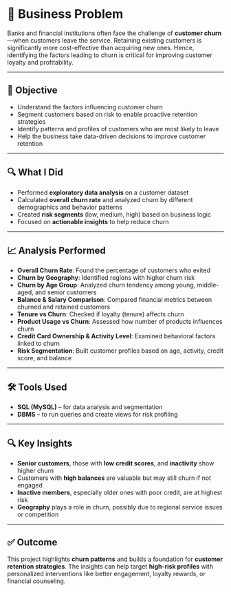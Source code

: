 # 🧩 Business Problem  
Banks and financial institutions often face the challenge of **customer churn**—when customers leave the service. Retaining existing customers is significantly more cost-effective than acquiring new ones. Hence, identifying the factors leading to churn is critical for improving customer loyalty and profitability.

---

## 🎯 Objective  
- Understand the factors influencing customer churn  
- Segment customers based on risk to enable proactive retention strategies  
- Identify patterns and profiles of customers who are most likely to leave  
- Help the business take data-driven decisions to improve customer retention

---

## 🔍 What I Did  
- Performed **exploratory data analysis** on a customer dataset  
- Calculated **overall churn rate** and analyzed churn by different demographics and behavior patterns  
- Created **risk segments** (low, medium, high) based on business logic  
- Focused on **actionable insights** to help reduce churn

---

## 📈 Analysis Performed  
- **Overall Churn Rate**: Found the percentage of customers who exited  
- **Churn by Geography**: Identified regions with higher churn risk  
- **Churn by Age Group**: Analyzed churn tendency among young, middle-aged, and senior customers  
- **Balance & Salary Comparison**: Compared financial metrics between churned and retained customers  
- **Tenure vs Churn**: Checked if loyalty (tenure) affects churn  
- **Product Usage vs Churn**: Assessed how number of products influences churn  
- **Credit Card Ownership & Activity Level**: Examined behavioral factors linked to churn  
- **Risk Segmentation**: Built customer profiles based on age, activity, credit score, and balance

---

## 🛠️ Tools Used  
- **SQL (MySQL)** – for data analysis and segmentation  
- **DBMS** – to run queries and create views for risk profiling  

---

## 🔍 Key Insights  
- **Senior customers**, those with **low credit scores**, and **inactivity** show higher churn  
- Customers with **high balances** are valuable but may still churn if not engaged  
- **Inactive members**, especially older ones with poor credit, are at highest risk  
- **Geography** plays a role in churn, possibly due to regional service issues or competition

---

## ✅ Outcome  
This project highlights **churn patterns** and builds a foundation for **customer retention strategies**. The insights can help target **high-risk profiles** with personalized interventions like better engagement, loyalty rewards, or financial counseling.
